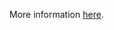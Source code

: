 More information [here](https://docs.bridgecrew.io/docs/ensure-that-the-anonymous-auth-argument-is-set-to-false).
